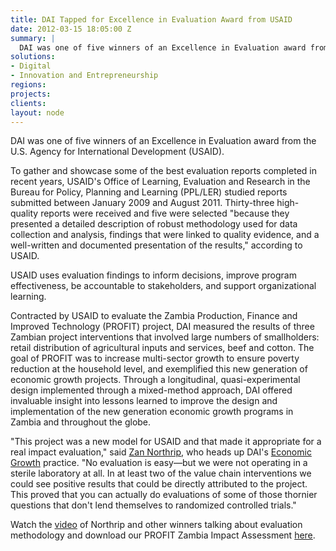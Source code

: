 ```yaml
---
title: DAI Tapped for Excellence in Evaluation Award from USAID
date: 2012-03-15 18:05:00 Z
summary: |
  DAI was one of five winners of an Excellence in Evaluation award from the U.S. Agency for International Development (USAID).
solutions:
- Digital
- Innovation and Entrepreneurship
regions:
projects:
clients:
layout: node
---
```

DAI was one of five winners of an Excellence in Evaluation award from the U.S. Agency for International Development (USAID).

To gather and showcase some of the best evaluation reports completed in recent years, USAID's Office of Learning, Evaluation and Research in the Bureau for Policy, Planning and Learning (PPL/LER) studied reports submitted between January 2009 and August 2011. Thirty-three high-quality reports were received and five were selected "because they presented a detailed description of robust methodology used for data collection and analysis, findings that were linked to quality evidence, and a well-written and documented presentation of the results," according to USAID.

USAID uses evaluation findings to inform decisions, improve program effectiveness, be accountable to stakeholders, and support organizational learning.

Contracted by USAID to evaluate the Zambia Production, Finance and Improved Technology (PROFIT) project, DAI measured the results of three Zambian project interventions that involved large numbers of smallholders: retail distribution of agricultural inputs and services, beef and cotton. The goal of PROFIT was to increase multi-sector growth to ensure poverty reduction at the household level, and exemplified this new generation of economic growth projects. Through a longitudinal, quasi-experimental design implemented through a mixed-method approach, DAI offered invaluable insight into lessons learned to improve the design and implementation of the new generation economic growth programs in Zambia and throughout the globe.

"This project was a new model for USAID and that made it appropriate for a real impact evaluation," said [Zan Northrip][1], who heads up DAI's [Economic Growth][2] practice. "No evaluation is easy—but we were not operating in a sterile laboratory at all. In at least two of the value chain interventions we could see positive results that could be directly attributed to the project. This proved that you can actually do evaluations of some of those thornier questions that don't lend themselves to randomized controlled trials."

Watch the [video][3] of Northrip and other winners talking about evaluation methodology and download our PROFIT Zambia Impact Assessment [here][4].

[1]: /who-we-are/leadership/zan-northrip
[2]: /our-work/solutions/economic-growth
[3]: http://www.youtube.com/watch?v=702T0wf3488&feature=youtu.be
[4]: http://dl.dropbox.com/u/44150889/ZambiaEvaluation.pdf
